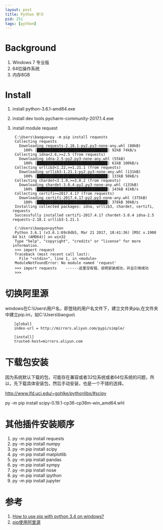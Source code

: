 ```yaml
---
layout: post
title: Python 学习
pid: 251
tags: [python]
---
```


# Background

1. Windows 7 专业版
2. 64位操作系统
3. 内存8GB

# Install

1. install python-3.6.1-amd64.exe
2. install dev tools pycharm-community-2017.1.4.exe
3. install module request

        C:\Users\baoguo>py -m pip install requests
        Collecting requests
          Downloading requests-2.18.1-py2.py3-none-any.whl (88kB)
            100% |████████████████████████████████| 92kB 74kB/s
        Collecting idna<2.6,>=2.5 (from requests)
          Downloading idna-2.5-py2.py3-none-any.whl (55kB)
            100% |████████████████████████████████| 61kB 100kB/s
        Collecting urllib3<1.22,>=1.21.1 (from requests)
          Downloading urllib3-1.21.1-py2.py3-none-any.whl (131kB)
            100% |████████████████████████████████| 133kB 50kB/s
        Collecting chardet<3.1.0,>=3.0.2 (from requests)
          Downloading chardet-3.0.4-py2.py3-none-any.whl (133kB)
            100% |████████████████████████████████| 143kB 41kB/s
        Collecting certifi>=2017.4.17 (from requests)
          Downloading certifi-2017.4.17-py2.py3-none-any.whl (375kB)
            100% |████████████████████████████████| 378kB 30kB/s
        Installing collected packages: idna, urllib3, chardet, certifi, requests
        Successfully installed certifi-2017.4.17 chardet-3.0.4 idna-2.5 requests-2.18.1 urllib3-1.21.1

        C:\Users\baoguo>python
        Python 3.6.1 (v3.6.1:69c0db5, Mar 21 2017, 18:41:36) [MSC v.1900 64 bit (AMD64)] on win32
        Type "help", "copyright", "credits" or "license" for more information.
        >>> import request
        Traceback (most recent call last):
          File "<stdin>", line 1, in <module>
        ModuleNotFoundError: No module named 'request'
        >>> import requests    ------这里没有错，说明安装成功，并且引用成功
        >>>

# 切换阿里源

windows在C:\Users\用户名，即登陆的用户名文件下，建立文件夹pip,在文件夹中建立pip.ini，如C:\Users\baoguo\


        [global]
        index-url = http://mirrors.aliyun.com/pypi/simple/

        [install]
        trusted-host=mirrors.aliyun.com

# 下载包安装

因为系统默认下载的包，可能存在兼容或者32位系统或者64位系统的问题，所以，先下载具体安装包，然后手动安装，也是一个不错的选择。

http://www.lfd.uci.edu/~gohlke/pythonlibs/#scipy

py -m pip install scipy-0.19.1-cp36-cp36m-win_amd64.whl


# 其他插件安装顺序

1. py -m pip install requests
2. py -m pip install numpy
3. py -m pip install scipy 
4. py -m pip install matplotlib
5. py -m pip install pandas 
6. py -m pip install sympy 
7. py -m pip install nose
8. py -m pip install ipython 
9. py -m pip install jupyter


# 参考
1. [How to use pip with python 3.4 on windows?](https://stackoverflow.com/questions/24285508/how-to-use-pip-with-python-3-4-on-windows)
2. [pip使用阿里源](http://www.chongchonggou.com/g_888418452.html)
